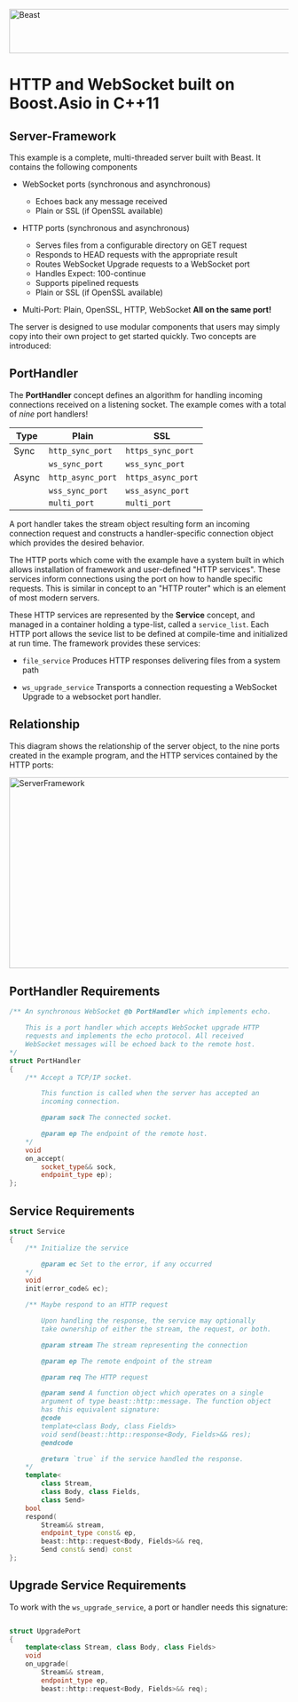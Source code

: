 <img width="880" height = "80" alt = "Beast"
    src="https://raw.githubusercontent.com/boostorg/beast/master/doc/images/readme.png">

# HTTP and WebSocket built on Boost.Asio in C++11

## Server-Framework

This example is a complete, multi-threaded server built with Beast.
It contains the following components

* WebSocket ports (synchronous and asynchronous)
    - Echoes back any message received
    - Plain or SSL (if OpenSSL available)

* HTTP ports (synchronous and asynchronous)
    - Serves files from a configurable directory on GET request
    - Responds to HEAD requests with the appropriate result
    - Routes WebSocket Upgrade requests to a WebSocket port
    - Handles Expect: 100-continue
    - Supports pipelined requests
    - Plain or SSL (if OpenSSL available)

* Multi-Port: Plain, OpenSSL, HTTP, WebSocket **All on the same port!**

The server is designed to use modular components that users may simply copy
into their own project to get started quickly. Two concepts are introduced:

## PortHandler

The **PortHandler** concept defines an algorithm for handling incoming
connections received on a listening socket. The example comes with a
total of *nine* port handlers!

| Type  | Plain             | SSL                |           
| ----- | ----------------- | ------------------ |
| Sync  | `http_sync_port`  | `https_sync_port`  |
|       | `ws_sync_port`    | `wss_sync_port`    |
| Async | `http_async_port` | `https_async_port` |
|       | `wss_sync_port`   | `wss_async_port`   |
|       | `multi_port`      | `multi_port`       |


A port handler takes the stream object resulting form an incoming connection
request and constructs a handler-specific connection object which provides
the desired behavior.

The HTTP ports which come with the example have a system built in which allows
installation of framework and user-defined "HTTP services". These services
inform connections using the port on how to handle specific requests. This is
similar in concept to an "HTTP router" which is an element of most modern
servers.

These HTTP services are represented by the **Service** concept, and managed
in a container holding a type-list, called a `service_list`. Each HTTP port
allows the sevice list to be defined at compile-time and initialized at run
time. The framework provides these services:

* `file_service` Produces HTTP responses delivering files from a system path

* `ws_upgrade_service` Transports a connection requesting a WebSocket Upgrade
to a websocket port handler.

## Relationship

This diagram shows the relationship of the server object, to the nine
ports created in the example program, and the HTTP services contained by
the HTTP ports:

<img width="880" height = "344" alt = "ServerFramework"
    src="https://raw.githubusercontent.com/boostorg/beast/master/doc/images/server.png">

## PortHandler Requirements
```C++
/** An synchronous WebSocket @b PortHandler which implements echo.

    This is a port handler which accepts WebSocket upgrade HTTP
    requests and implements the echo protocol. All received
    WebSocket messages will be echoed back to the remote host.
*/
struct PortHandler
{
    /** Accept a TCP/IP socket.

        This function is called when the server has accepted an
        incoming connection.

        @param sock The connected socket.

        @param ep The endpoint of the remote host.
    */
    void
    on_accept(
        socket_type&& sock,
        endpoint_type ep);
};
```

## Service Requirements

```C++
struct Service
{
    /** Initialize the service

        @param ec Set to the error, if any occurred
    */
    void
    init(error_code& ec);

    /** Maybe respond to an HTTP request

        Upon handling the response, the service may optionally
        take ownership of either the stream, the request, or both.

        @param stream The stream representing the connection

        @param ep The remote endpoint of the stream

        @param req The HTTP request

        @param send A function object which operates on a single
        argument of type beast::http::message. The function object
        has this equivalent signature:
        @code
        template<class Body, class Fields>
        void send(beast::http::response<Body, Fields>&& res);
        @endcode

        @return `true` if the service handled the response.
    */
    template<
        class Stream,
        class Body, class Fields,
        class Send>
    bool
    respond(
        Stream&& stream,
        endpoint_type const& ep,
        beast::http::request<Body, Fields>&& req,
        Send const& send) const
};
```

## Upgrade Service Requirements

To work with the `ws_upgrade_service`, a port or handler needs
this signature:
```C++

struct UpgradePort
{
    template<class Stream, class Body, class Fields>
    void
    on_upgrade(
        Stream&& stream,
        endpoint_type ep,
        beast::http::request<Body, Fields>&& req);

```

